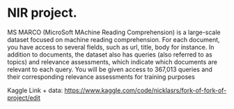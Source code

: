 # NIR project.
MS MARCO (MicroSoft
MAchine Reading Comprehension) is a large-scale dataset focused on machine
reading comprehension. For each document, you have access to several fields,
such as url, title, body for instance. In addition to documents, the dataset also
has queries (also referred to as topics) and relevance assessments, which indicate
which documents are relevant to each query. You will be given access to 367,013
queries and their corresponding relevance assessments for training purposes

Kaggle Link + data:
https://www.kaggle.com/code/nicklasrs/fork-of-fork-of-project/edit

